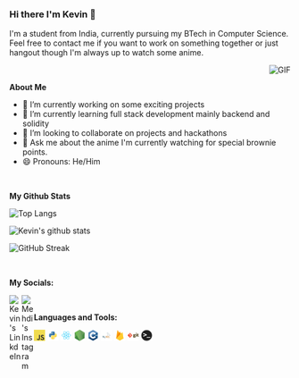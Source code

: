 ### Hi there I'm Kevin 👋

I'm a student from India, currently pursuing my BTech in Computer Science. Feel free to contact me if you want to work on something together or just hangout though I'm always up to watch some anime.

<img align="right" alt="GIF" src="https://media.giphy.com/media/gioLPAqDRZjzYpmuCp/giphy.gif" />
<br/>

**About Me**

- 🔭 I’m currently working on some exciting projects
- 🌱 I’m currently learning full stack development mainly backend and solidity
- 👯 I’m looking to collaborate on projects and hackathons
- 💬 Ask me about the anime I'm  currently watching for special brownie points.
- 😄 Pronouns: He/Him

<br />

**My Github Stats**

![Top Langs](https://github-readme-stats.vercel.app/api/top-langs/?username=kevinsunil&show_icons=true)


![Kevin's github stats](https://github-readme-stats.vercel.app/api?username=kevinsunil&show_icons=true&hide_border=true)

![GitHub Streak](https://github-readme-streak-stats.herokuapp.com/?user=kevinsunil)


<br />

**My Socials:**

<a href="https://www.linkedin.com/in/kevin-s-george-a0a609206/">
  <img align="left" alt="Kevin's LinkdeIn" width="22px" src="https://cdn.jsdelivr.net/npm/simple-icons@v3/icons/linkedin.svg" />
</a>
<a href="https://www.instagram.com/kevin.s.george/">
  <img align="left" alt="Mehdi's Instagram" width="22px" src="https://cdn.jsdelivr.net/npm/simple-icons@v3/icons/instagram.svg" />
</a>
<br />

**Languages and Tools:**  

<code><img height="20" src="https://raw.githubusercontent.com/github/explore/80688e429a7d4ef2fca1e82350fe8e3517d3494d/topics/javascript/javascript.png"></code>
<code><img height="20" src="https://raw.githubusercontent.com/github/explore/80688e429a7d4ef2fca1e82350fe8e3517d3494d/topics/python/python.png"></code>
<code><img height="20" src="https://raw.githubusercontent.com/github/explore/80688e429a7d4ef2fca1e82350fe8e3517d3494d/topics/react/react.png"></code>
<code><img height="20" src="https://raw.githubusercontent.com/github/explore/80688e429a7d4ef2fca1e82350fe8e3517d3494d/topics/nodejs/nodejs.png"></code>
<code><img height="20" src="https://raw.githubusercontent.com/github/explore/80688e429a7d4ef2fca1e82350fe8e3517d3494d/topics/cpp/cpp.png"></code>
<code><img height="20" src="https://raw.githubusercontent.com/github/explore/80688e429a7d4ef2fca1e82350fe8e3517d3494d/topics/mysql/mysql.png"></code>
<code><img height="20" src="https://raw.githubusercontent.com/github/explore/80688e429a7d4ef2fca1e82350fe8e3517d3494d/topics/firebase/firebase.png"></code>
<code><img height="20" src="https://raw.githubusercontent.com/github/explore/80688e429a7d4ef2fca1e82350fe8e3517d3494d/topics/git/git.png"></code>
<code><img height="20" src="https://raw.githubusercontent.com/github/explore/80688e429a7d4ef2fca1e82350fe8e3517d3494d/topics/terminal/terminal.png"></code>
